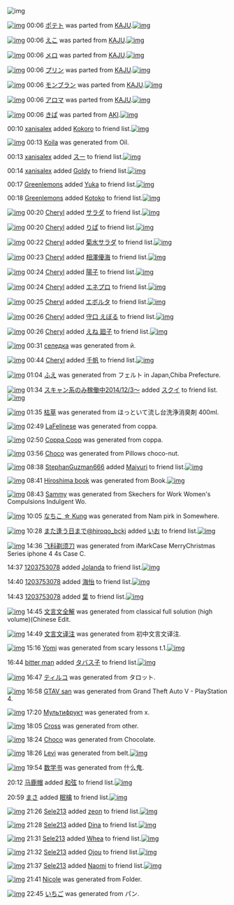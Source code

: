 ![img](http://gdrive-cdn.herokuapp.com/537b65a5bc09f0000721dda7/512px-barcode.png)

[![img](http://www.deviantsart.com/1009epe.png)](http://www.barcodekanojo.com/kanojo/2699204/%E3%83%9D%E3%83%86%E3%83%88) 00:06 [ポテト](http://www.barcodekanojo.com/kanojo/2699204/%E3%83%9D%E3%83%86%E3%83%88) was parted from [KAJU](http://www.barcodekanojo.com/kanojo/2699204/%E3%83%9D%E3%83%86%E3%83%88).[![img](http://www.deviantsart.com/2dqd8nq.jpeg)](http://www.barcodekanojo.com/user/273454/KAJU) 

[![img](http://www.deviantsart.com/2jvgvbo.png)](http://www.barcodekanojo.com/kanojo/2251433/%E3%81%88%E3%81%93) 00:06 [えこ](http://www.barcodekanojo.com/kanojo/2251433/%E3%81%88%E3%81%93) was parted from [KAJU](http://www.barcodekanojo.com/kanojo/2251433/%E3%81%88%E3%81%93).[![img](http://www.deviantsart.com/2dqd8nq.jpeg)](http://www.barcodekanojo.com/user/273454/KAJU) 

[![img](http://www.deviantsart.com/1vkhp75.png)](http://www.barcodekanojo.com/kanojo/3141834/%E3%83%A1%E3%83%AD) 00:06 [メロ](http://www.barcodekanojo.com/kanojo/3141834/%E3%83%A1%E3%83%AD) was parted from [KAJU](http://www.barcodekanojo.com/kanojo/3141834/%E3%83%A1%E3%83%AD).[![img](http://www.deviantsart.com/2dqd8nq.jpeg)](http://www.barcodekanojo.com/user/273454/KAJU) 

[![img](http://www.deviantsart.com/3hqqcc5.png)](http://www.barcodekanojo.com/kanojo/3188891/%E3%83%97%E3%83%AA%E3%83%B3) 00:06 [プリン](http://www.barcodekanojo.com/kanojo/3188891/%E3%83%97%E3%83%AA%E3%83%B3) was parted from [KAJU](http://www.barcodekanojo.com/kanojo/3188891/%E3%83%97%E3%83%AA%E3%83%B3).[![img](http://www.deviantsart.com/2dqd8nq.jpeg)](http://www.barcodekanojo.com/user/273454/KAJU) 

[![img](http://www.deviantsart.com/2e64t6s.png)](http://www.barcodekanojo.com/kanojo/708072/%E3%83%A2%E3%83%B3%E3%83%96%E3%83%A9%E3%83%B3) 00:06 [モンブラン](http://www.barcodekanojo.com/kanojo/708072/%E3%83%A2%E3%83%B3%E3%83%96%E3%83%A9%E3%83%B3) was parted from [KAJU](http://www.barcodekanojo.com/kanojo/708072/%E3%83%A2%E3%83%B3%E3%83%96%E3%83%A9%E3%83%B3).[![img](http://www.deviantsart.com/2dqd8nq.jpeg)](http://www.barcodekanojo.com/user/273454/KAJU) 

[![img](http://www.deviantsart.com/kk2232.png)](http://www.barcodekanojo.com/kanojo/2902489/%E3%82%A2%E3%83%AD%E3%83%9E) 00:06 [アロマ](http://www.barcodekanojo.com/kanojo/2902489/%E3%82%A2%E3%83%AD%E3%83%9E) was parted from [KAJU](http://www.barcodekanojo.com/kanojo/2902489/%E3%82%A2%E3%83%AD%E3%83%9E).[![img](http://www.deviantsart.com/2dqd8nq.jpeg)](http://www.barcodekanojo.com/user/273454/KAJU) 

[![img](http://www.deviantsart.com/1bea8d.png)](http://www.barcodekanojo.com/kanojo/1877447/%E3%81%8D%E3%81%B1) 00:06 [きぱ](http://www.barcodekanojo.com/kanojo/1877447/%E3%81%8D%E3%81%B1) was parted from [AKI](http://www.barcodekanojo.com/kanojo/1877447/%E3%81%8D%E3%81%B1).[![img](http://www.deviantsart.com/1kc30mi.jpeg)](http://www.barcodekanojo.com/user/29842/AKI) 

00:10 [xanisalex](http://www.barcodekanojo.com/user/499936/xanisalex) added [Kokoro](http://www.barcodekanojo.com/kanojo/3115476/Kokoro) to friend list.[![img](http://www.deviantsart.com/1su5pl7.png)](http://www.barcodekanojo.com/kanojo/3115476/Kokoro) 

[![img](http://www.deviantsart.com/2hcrr20.png)](http://www.barcodekanojo.com/kanojo/3192210/Koila) 00:13 [Koila](http://www.barcodekanojo.com/kanojo/3192210/Koila) was generated from Oil.

00:13 [xanisalex](http://www.barcodekanojo.com/user/499936/xanisalex) added [スー](http://www.barcodekanojo.com/kanojo/2452677/%E3%82%B9%E3%83%BC) to friend list.[![img](http://www.deviantsart.com/qcdvvl.png)](http://www.barcodekanojo.com/kanojo/2452677/%E3%82%B9%E3%83%BC) 

00:14 [xanisalex](http://www.barcodekanojo.com/user/499936/xanisalex) added [Goldy](http://www.barcodekanojo.com/kanojo/2032493/Goldy) to friend list.[![img](http://www.deviantsart.com/1n2lr1g.png)](http://www.barcodekanojo.com/kanojo/2032493/Goldy) 

00:17 [Greenlemons](http://www.barcodekanojo.com/user/414132/Greenlemons) added [Yuka](http://www.barcodekanojo.com/kanojo/2634549/Yuka) to friend list.[![img](http://www.deviantsart.com/i580o1.png)](http://www.barcodekanojo.com/kanojo/2634549/Yuka) 

00:18 [Greenlemons](http://www.barcodekanojo.com/user/414132/Greenlemons) added [Kotoko](http://www.barcodekanojo.com/kanojo/2634546/Kotoko) to friend list.[![img](http://www.deviantsart.com/3tf5hqk.png)](http://www.barcodekanojo.com/kanojo/2634546/Kotoko) 

[![img](http://www.deviantsart.com/1b98j4g.jpeg)](http://www.barcodekanojo.com/user/274015/Cheryl) 00:20 [Cheryl](http://www.barcodekanojo.com/user/274015/Cheryl) added [サラダ](http://www.barcodekanojo.com/kanojo/3072743/%E3%82%B5%E3%83%A9%E3%83%80) to friend list.[![img](http://www.deviantsart.com/2vu5l40.png)](http://www.barcodekanojo.com/kanojo/3072743/%E3%82%B5%E3%83%A9%E3%83%80) 

[![img](http://www.deviantsart.com/1b98j4g.jpeg)](http://www.barcodekanojo.com/user/274015/Cheryl) 00:20 [Cheryl](http://www.barcodekanojo.com/user/274015/Cheryl) added [りぱ](http://www.barcodekanojo.com/kanojo/374271/%E3%82%8A%E3%81%B1) to friend list.[![img](http://www.deviantsart.com/3788a7s.png)](http://www.barcodekanojo.com/kanojo/374271/%E3%82%8A%E3%81%B1) 

[![img](http://www.deviantsart.com/1b98j4g.jpeg)](http://www.barcodekanojo.com/user/274015/Cheryl) 00:22 [Cheryl](http://www.barcodekanojo.com/user/274015/Cheryl) added [菊水サラダ](http://www.barcodekanojo.com/kanojo/2333410/%E8%8F%8A%E6%B0%B4%E3%82%B5%E3%83%A9%E3%83%80) to friend list.[![img](http://www.deviantsart.com/2692ur.png)](http://www.barcodekanojo.com/kanojo/2333410/%E8%8F%8A%E6%B0%B4%E3%82%B5%E3%83%A9%E3%83%80) 

[![img](http://www.deviantsart.com/1b98j4g.jpeg)](http://www.barcodekanojo.com/user/274015/Cheryl) 00:23 [Cheryl](http://www.barcodekanojo.com/user/274015/Cheryl) added [相澤優海](http://www.barcodekanojo.com/kanojo/2316319/%E7%9B%B8%E6%BE%A4%E5%84%AA%E6%B5%B7) to friend list.[![img](http://www.deviantsart.com/bdl80e.png)](http://www.barcodekanojo.com/kanojo/2316319/%E7%9B%B8%E6%BE%A4%E5%84%AA%E6%B5%B7) 

[![img](http://www.deviantsart.com/1b98j4g.jpeg)](http://www.barcodekanojo.com/user/274015/Cheryl) 00:24 [Cheryl](http://www.barcodekanojo.com/user/274015/Cheryl) added [陽子](http://www.barcodekanojo.com/kanojo/1605386/%E9%99%BD%E5%AD%90) to friend list.[![img](http://www.deviantsart.com/3ml8q9e.png)](http://www.barcodekanojo.com/kanojo/1605386/%E9%99%BD%E5%AD%90) 

[![img](http://www.deviantsart.com/1b98j4g.jpeg)](http://www.barcodekanojo.com/user/274015/Cheryl) 00:24 [Cheryl](http://www.barcodekanojo.com/user/274015/Cheryl) added [エネプロ](http://www.barcodekanojo.com/kanojo/2544979/%E3%82%A8%E3%83%8D%E3%83%97%E3%83%AD) to friend list.[![img](http://www.deviantsart.com/1kot0l.png)](http://www.barcodekanojo.com/kanojo/2544979/%E3%82%A8%E3%83%8D%E3%83%97%E3%83%AD) 

[![img](http://www.deviantsart.com/1b98j4g.jpeg)](http://www.barcodekanojo.com/user/274015/Cheryl) 00:25 [Cheryl](http://www.barcodekanojo.com/user/274015/Cheryl) added [エボルタ](http://www.barcodekanojo.com/kanojo/2787125/%E3%82%A8%E3%83%9C%E3%83%AB%E3%82%BF) to friend list.[![img](http://www.deviantsart.com/2me1shc.png)](http://www.barcodekanojo.com/kanojo/2787125/%E3%82%A8%E3%83%9C%E3%83%AB%E3%82%BF) 

[![img](http://www.deviantsart.com/1b98j4g.jpeg)](http://www.barcodekanojo.com/user/274015/Cheryl) 00:26 [Cheryl](http://www.barcodekanojo.com/user/274015/Cheryl) added [守口 えぼる](http://www.barcodekanojo.com/kanojo/2384787/%E5%AE%88%E5%8F%A3%20%E3%81%88%E3%81%BC%E3%82%8B) to friend list.[![img](http://www.deviantsart.com/1f49i5h.png)](http://www.barcodekanojo.com/kanojo/2384787/%E5%AE%88%E5%8F%A3%20%E3%81%88%E3%81%BC%E3%82%8B) 

[![img](http://www.deviantsart.com/1b98j4g.jpeg)](http://www.barcodekanojo.com/user/274015/Cheryl) 00:26 [Cheryl](http://www.barcodekanojo.com/user/274015/Cheryl) added [えね 廻子](http://www.barcodekanojo.com/kanojo/200494/%E3%81%88%E3%81%AD%20%E5%BB%BB%E5%AD%90) to friend list.[![img](http://www.deviantsart.com/32734m6.png)](http://www.barcodekanojo.com/kanojo/200494/%E3%81%88%E3%81%AD%20%E5%BB%BB%E5%AD%90) 

[![img](http://www.deviantsart.com/33o8hfu.png)](http://www.barcodekanojo.com/kanojo/3192211/%D1%81%D0%B5%D0%BB%D0%B5%D0%B4%D0%BA%D0%B0) 00:31 [селедка](http://www.barcodekanojo.com/kanojo/3192211/%D1%81%D0%B5%D0%BB%D0%B5%D0%B4%D0%BA%D0%B0) was generated from й.

[![img](http://www.deviantsart.com/1b98j4g.jpeg)](http://www.barcodekanojo.com/user/274015/Cheryl) 00:44 [Cheryl](http://www.barcodekanojo.com/user/274015/Cheryl) added [千帆](http://www.barcodekanojo.com/kanojo/2832421/%E5%8D%83%E5%B8%86) to friend list.[![img](http://www.deviantsart.com/3s5urbl.png)](http://www.barcodekanojo.com/kanojo/2832421/%E5%8D%83%E5%B8%86) 

[![img](http://www.deviantsart.com/fbpe57.png)](http://www.barcodekanojo.com/kanojo/3192212/%E3%81%B5%E3%81%88) 01:04 [ふえ](http://www.barcodekanojo.com/kanojo/3192212/%E3%81%B5%E3%81%88) was generated from フェルト in Japan,Chiba Prefecture.

[![img](http://www.deviantsart.com/99ugn1.jpeg)](http://www.barcodekanojo.com/user/6029/%E3%82%B9%E3%82%AD%E3%83%A3%E3%83%B3%E7%B3%BB%E3%81%AE%E3%81%BF%E7%A8%BC%E5%83%8D%E4%B8%AD2014%2F12%2F3%EF%BD%9E) 01:34 [スキャン系のみ稼働中2014/12/3～](http://www.barcodekanojo.com/user/6029/%E3%82%B9%E3%82%AD%E3%83%A3%E3%83%B3%E7%B3%BB%E3%81%AE%E3%81%BF%E7%A8%BC%E5%83%8D%E4%B8%AD2014%2F12%2F3%EF%BD%9E) added [スクイ](http://www.barcodekanojo.com/kanojo/2602698/%E3%82%B9%E3%82%AF%E3%82%A4) to friend list.[![img](http://www.deviantsart.com/30gersj.png)](http://www.barcodekanojo.com/kanojo/2602698/%E3%82%B9%E3%82%AF%E3%82%A4) 

[![img](http://www.deviantsart.com/soevrb.png)](http://www.barcodekanojo.com/kanojo/3192213/%E6%9E%AF%E8%8D%89) 01:35 [枯草](http://www.barcodekanojo.com/kanojo/3192213/%E6%9E%AF%E8%8D%89) was generated from ほっといて流し台洗浄消臭剤 400ml.

[![img](http://www.deviantsart.com/2muu17k.png)](http://www.barcodekanojo.com/kanojo/3192214/LaFelinese) 02:49 [LaFelinese](http://www.barcodekanojo.com/kanojo/3192214/LaFelinese) was generated from coppa.

[![img](http://www.deviantsart.com/7v7f5t.png)](http://www.barcodekanojo.com/kanojo/3192215/Coppa%20Coop) 02:50 [Coppa Coop](http://www.barcodekanojo.com/kanojo/3192215/Coppa%20Coop) was generated from coppa.

[![img](http://www.deviantsart.com/3atqdna.png)](http://www.barcodekanojo.com/kanojo/3192216/Choco) 03:56 [Choco](http://www.barcodekanojo.com/kanojo/3192216/Choco) was generated from Pillows choco-nut.

[![img](http://www.deviantsart.com/2e4vh12.jpeg)](http://www.barcodekanojo.com/user/499939/StephanGuzman666) 08:38 [StephanGuzman666](http://www.barcodekanojo.com/user/499939/StephanGuzman666) added [Maiyuri](http://www.barcodekanojo.com/kanojo/2585059/Maiyuri) to friend list.[![img](http://www.deviantsart.com/3v0pi5n.png)](http://www.barcodekanojo.com/kanojo/2585059/Maiyuri) 

[![img](http://www.deviantsart.com/3nhiuka.png)](http://www.barcodekanojo.com/kanojo/3192217/Hiroshima%20book) 08:41 [Hiroshima book](http://www.barcodekanojo.com/kanojo/3192217/Hiroshima%20book) was generated from Book.[![img](http://www.deviantsart.com/1jt9vrj.jpeg)](http://www.barcodekanojo.com/product_images/barcode/6017434/1422574857/Book.jpg) 

[![img](http://www.deviantsart.com/27c3igg.png)](http://www.barcodekanojo.com/kanojo/3192218/Sammy) 08:43 [Sammy](http://www.barcodekanojo.com/kanojo/3192218/Sammy) was generated from Skechers for Work Women's Compulsions Indulgent Wo.

[![img](http://www.deviantsart.com/4fpn2t.png)](http://www.barcodekanojo.com/kanojo/3192219/%E3%81%AA%E3%81%A1%E3%81%93%20%E2%98%86%20Kung) 10:05 [なちこ ☆ Kung](http://www.barcodekanojo.com/kanojo/3192219/%E3%81%AA%E3%81%A1%E3%81%93%20%E2%98%86%20Kung) was generated from Nam pirk in Somewhere.

[![img](http://www.deviantsart.com/2pb6b61.jpeg)](http://www.barcodekanojo.com/user/14376/%E3%81%BE%E3%81%9F%E9%80%A2%E3%81%86%E6%97%A5%E3%81%BE%E3%81%A7%40hiroqo_bckj) 10:28 [また逢う日まで@hiroqo_bckj](http://www.barcodekanojo.com/user/14376/%E3%81%BE%E3%81%9F%E9%80%A2%E3%81%86%E6%97%A5%E3%81%BE%E3%81%A7%40hiroqo_bckj) added [いお](http://www.barcodekanojo.com/kanojo/47627/%E3%81%84%E3%81%8A) to friend list.[![img](http://www.deviantsart.com/2o0u9ig.png)](http://www.barcodekanojo.com/kanojo/47627/%E3%81%84%E3%81%8A) 

[![img](http://www.deviantsart.com/1q0nqri.png)](http://www.barcodekanojo.com/kanojo/3192220/%E9%A3%9E%E7%A7%91%E5%89%83%E9%A1%BB%E5%88%80) 14:36 [飞科剃须刀](http://www.barcodekanojo.com/kanojo/3192220/%E9%A3%9E%E7%A7%91%E5%89%83%E9%A1%BB%E5%88%80) was generated from iMarkCase MerryChristmas Series iphone 4 4s Case C.

14:37 [1203753078](http://www.barcodekanojo.com/user/476224/1203753078) added [Jolanda](http://www.barcodekanojo.com/kanojo/2679843/Jolanda) to friend list.[![img](http://www.deviantsart.com/sj4h7r.png)](http://www.barcodekanojo.com/kanojo/2679843/Jolanda) 

14:40 [1203753078](http://www.barcodekanojo.com/user/476224/1203753078) added [海怡](http://www.barcodekanojo.com/kanojo/2998208/%E6%B5%B7%E6%80%A1) to friend list.[![img](http://www.deviantsart.com/2obuq9k.png)](http://www.barcodekanojo.com/kanojo/2998208/%E6%B5%B7%E6%80%A1) 

14:43 [1203753078](http://www.barcodekanojo.com/user/476224/1203753078) added [葉](http://www.barcodekanojo.com/kanojo/2715141/%E8%91%89) to friend list.[![img](http://www.deviantsart.com/3dkj3op.png)](http://www.barcodekanojo.com/kanojo/2715141/%E8%91%89) 

[![img](http://www.deviantsart.com/3jk22sn.png)](http://www.barcodekanojo.com/kanojo/3192221/%E6%96%87%E8%A8%80%E6%96%87%E5%85%A8%E8%A7%A3) 14:45 [文言文全解](http://www.barcodekanojo.com/kanojo/3192221/%E6%96%87%E8%A8%80%E6%96%87%E5%85%A8%E8%A7%A3) was generated from classical full solution (high volume)(Chinese Edit.

[![img](http://www.deviantsart.com/21alttn.png)](http://www.barcodekanojo.com/kanojo/3192222/%E6%96%87%E8%A8%80%E6%96%87%E8%AF%91%E6%B3%A8) 14:49 [文言文译注](http://www.barcodekanojo.com/kanojo/3192222/%E6%96%87%E8%A8%80%E6%96%87%E8%AF%91%E6%B3%A8) was generated from 初中文言文译注.

[![img](http://www.deviantsart.com/fcevul.png)](http://www.barcodekanojo.com/kanojo/3192223/Yomi) 15:16 [Yomi](http://www.barcodekanojo.com/kanojo/3192223/Yomi) was generated from scary lessons t.1.[![img](http://www.deviantsart.com/1d9g03b.jpeg)](http://www.barcodekanojo.com/product_images/barcode/6017444/1422598553/scary%20lessons%20t.1.jpg) 

16:44 [bitter man](http://www.barcodekanojo.com/user/499942/bitter%20man) added [タバス子](http://www.barcodekanojo.com/kanojo/15122/%E3%82%BF%E3%83%90%E3%82%B9%E5%AD%90) to friend list.[![img](http://www.deviantsart.com/33sbq0e.png)](http://www.barcodekanojo.com/kanojo/15122/%E3%82%BF%E3%83%90%E3%82%B9%E5%AD%90) 

[![img](http://www.deviantsart.com/1bi624d.png)](http://www.barcodekanojo.com/kanojo/3192224/%E3%83%86%E3%82%A3%E3%83%AB%E3%82%B3) 16:47 [ティルコ](http://www.barcodekanojo.com/kanojo/3192224/%E3%83%86%E3%82%A3%E3%83%AB%E3%82%B3) was generated from タロット.

[![img](http://www.deviantsart.com/2u702i5.png)](http://www.barcodekanojo.com/kanojo/3192225/GTAV%20san) 16:58 [GTAV san](http://www.barcodekanojo.com/kanojo/3192225/GTAV%20san) was generated from Grand Theft Auto V - PlayStation 4.

[![img](http://www.deviantsart.com/2fgcil1.png)](http://www.barcodekanojo.com/kanojo/3192226/%D0%9C%D1%83%D0%BB%D1%8C%D1%82%D0%B8%D1%84%D1%80%D1%83%D0%BA%D1%82) 17:20 [Мультифрукт](http://www.barcodekanojo.com/kanojo/3192226/%D0%9C%D1%83%D0%BB%D1%8C%D1%82%D0%B8%D1%84%D1%80%D1%83%D0%BA%D1%82) was generated from х.

[![img](http://www.deviantsart.com/2g44rdt.png)](http://www.barcodekanojo.com/kanojo/3192227/Cross) 18:05 [Cross](http://www.barcodekanojo.com/kanojo/3192227/Cross) was generated from other.

[![img](http://www.deviantsart.com/ki2evr.png)](http://www.barcodekanojo.com/kanojo/3192228/Choco) 18:24 [Choco](http://www.barcodekanojo.com/kanojo/3192228/Choco) was generated from Chocolate.

[![img](http://www.deviantsart.com/2m9n916.png)](http://www.barcodekanojo.com/kanojo/3192229/Levi) 18:26 [Levi](http://www.barcodekanojo.com/kanojo/3192229/Levi) was generated from belt.[![img](http://www.deviantsart.com/3svqll2.jpeg)](http://www.barcodekanojo.com/product_images/barcode/6017451/1422609958/belt.jpg) 

[![img](http://www.deviantsart.com/1vh20o4.png)](http://www.barcodekanojo.com/kanojo/3192230/%E6%95%B0%E5%AD%A6%E4%B9%A6) 19:54 [数学书](http://www.barcodekanojo.com/kanojo/3192230/%E6%95%B0%E5%AD%A6%E4%B9%A6) was generated from 什么鬼.

20:12 [马鹿帽](http://www.barcodekanojo.com/user/471860/%E9%A9%AC%E9%B9%BF%E5%B8%BD) added [和弦](http://www.barcodekanojo.com/kanojo/2909472/%E5%92%8C%E5%BC%A6) to friend list.[![img](http://www.deviantsart.com/3drq0rl.png)](http://www.barcodekanojo.com/kanojo/2909472/%E5%92%8C%E5%BC%A6) 

20:59 [まさ](http://www.barcodekanojo.com/user/497100/%E3%81%BE%E3%81%95) added [眠檎](http://www.barcodekanojo.com/kanojo/2352478/%E7%9C%A0%E6%AA%8E) to friend list.[![img](http://www.deviantsart.com/ts497c.png)](http://www.barcodekanojo.com/kanojo/2352478/%E7%9C%A0%E6%AA%8E) 

[![img](http://www.deviantsart.com/25qethj.jpeg)](http://www.barcodekanojo.com/user/499948/Sele213) 21:26 [Sele213](http://www.barcodekanojo.com/user/499948/Sele213) added [zeon](http://www.barcodekanojo.com/kanojo/3036783/zeon) to friend list.[![img](http://www.deviantsart.com/314o1pj.png)](http://www.barcodekanojo.com/kanojo/3036783/zeon) 

[![img](http://www.deviantsart.com/25qethj.jpeg)](http://www.barcodekanojo.com/user/499948/Sele213) 21:28 [Sele213](http://www.barcodekanojo.com/user/499948/Sele213) added [Dina](http://www.barcodekanojo.com/kanojo/3054067/Dina) to friend list.[![img](http://www.deviantsart.com/3kfmtro.png)](http://www.barcodekanojo.com/kanojo/3054067/Dina) 

[![img](http://www.deviantsart.com/25qethj.jpeg)](http://www.barcodekanojo.com/user/499948/Sele213) 21:31 [Sele213](http://www.barcodekanojo.com/user/499948/Sele213) added [Whea](http://www.barcodekanojo.com/kanojo/2694651/Whea) to friend list.[![img](http://www.deviantsart.com/1evlls6.png)](http://www.barcodekanojo.com/kanojo/2694651/Whea) 

[![img](http://www.deviantsart.com/25qethj.jpeg)](http://www.barcodekanojo.com/user/499948/Sele213) 21:32 [Sele213](http://www.barcodekanojo.com/user/499948/Sele213) added [Ojou](http://www.barcodekanojo.com/kanojo/3123475/Ojou) to friend list.[![img](http://www.deviantsart.com/36b2sqe.png)](http://www.barcodekanojo.com/kanojo/3123475/Ojou) 

[![img](http://www.deviantsart.com/25qethj.jpeg)](http://www.barcodekanojo.com/user/499948/Sele213) 21:37 [Sele213](http://www.barcodekanojo.com/user/499948/Sele213) added [Naomi](http://www.barcodekanojo.com/kanojo/382363/Naomi) to friend list.[![img](http://www.deviantsart.com/10p21ra.png)](http://www.barcodekanojo.com/kanojo/382363/Naomi) 

[![img](http://www.deviantsart.com/2lgqtah.png)](http://www.barcodekanojo.com/kanojo/3192231/Nicole) 21:41 [Nicole](http://www.barcodekanojo.com/kanojo/3192231/Nicole) was generated from Folder.

[![img](http://www.deviantsart.com/3gejokc.png)](http://www.barcodekanojo.com/kanojo/3192232/%E3%81%84%E3%81%A1%E3%81%94) 22:45 [いちご](http://www.barcodekanojo.com/kanojo/3192232/%E3%81%84%E3%81%A1%E3%81%94) was generated from パン.

